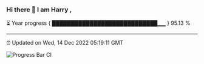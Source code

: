 ### Hi there 👋 I am Harry , 

⏳ Year progress { ████████████████████████████▁▁ } 95.13 %

---

⏰ Updated on Wed, 14 Dec 2022 05:19:11 GMT

![Progress Bar CI](https://github.com/duykhang68/duykhang68/workflows/Progress%20Bar%20CI/badge.svg)
